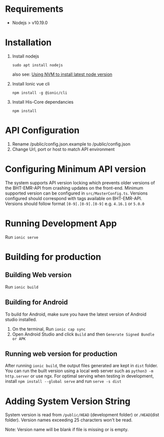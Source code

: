 # Requirements

- Nodejs > v10.19.0

# Installation

1. Install nodejs

    `sudo apt install nodejs`

    also see: [Using NVM to install latest node version](https://www.digitalocean.com/community/tutorials/how-to-install-node-js-on-ubuntu-18-04)

2. Install Ionic vue cli

    `npm install -g @ionic/cli`

3. Install His-Core dependancies

    `npm install`

# API Configuration

1. Rename /public/config.json.example to /public/config.json
2. Change Url, port or host to match API environment

# Configuring Minimum API version

The system supports API version locking which prevents older versions of the BHT-EMR-API from crashing updates on the front-end.
Minimum supported version can be configured in `src/MasterConfig.ts`.
Versions configured should correspond with tags available on BHT-EMR-API.
Versions should follow format `[0-9].[0-9].[0-9]` e.g. `4.16.1` or `5.0.0`

# Running Development App

Run `ionic serve`

# Building for production

## Building Web version

Run `ionic build`

## Building for Android

To build for Android, make sure you have the latest version of Android studio installed.

1. On the terminal, Run `ionic cap sync`
2. Open Android Studio and click `Build` and then `Generate Signed Bundle or APK`

## Running web version for production
After running `ionic build`, the output files generated are kept in `dist` folder.
You can run the built version using a local web server such as `python3 -m http.server` or use ngx. For optimal serving when testing in development, install `npm install --global serve` and run `serve -s dist`

# Adding System Version String
System version is read from `/public/HEAD` (development folder) or `/HEAD`(dist folder).
Version names exceeding 25 characters won't be read. 

Note: Version name will be blank if file is missing or is empty. 
